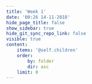 ```yaml
---
title: 'Week 1'
date: '00:26 14-11-2018'
hide_page_title: false
show_sidebar: true
hide_git_sync_repo_link: false
visible: true
content:
    items: '@self.children'
    order:
        by: folder
        dir: asc
    limit: 0
---
```

